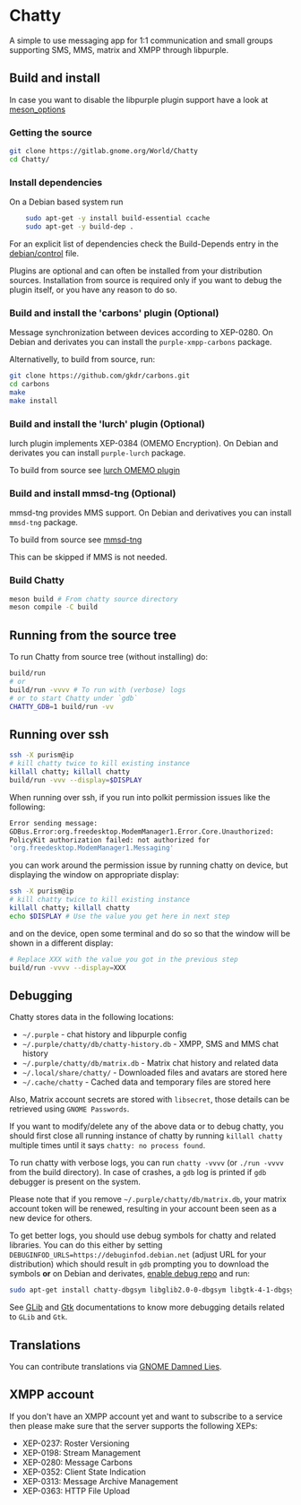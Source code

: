 # Chatty

A simple to use messaging app for 1:1 communication and small groups supporting
SMS, MMS, matrix and XMPP through libpurple.

## Build and install

In case you want to disable the libpurple plugin support
have a look at [meson_options](meson_options)

### Getting the source

```sh
git clone https://gitlab.gnome.org/World/Chatty
cd Chatty/
```

### Install dependencies

On a Debian based system run

``` bash
    sudo apt-get -y install build-essential ccache
    sudo apt-get -y build-dep .
```

For an explicit list of dependencies check the Build-Depends entry in the
[debian/control](https://gitlab.gnome.org/World/Chatty/blob/main/debian/control#5)
file.

Plugins are optional and can often be installed from your distribution sources.
Installation from source is required only if you want to debug the plugin itself,
or you have any reason to do so.

### Build and install the 'carbons' plugin (Optional)
Message synchronization between devices according to XEP-0280.
On Debian and derivates you can install the `purple-xmpp-carbons` package.

Alternativelly, to build from source, run:

``` bash
git clone https://github.com/gkdr/carbons.git
cd carbons
make
make install
```

### Build and install the 'lurch' plugin (Optional)
lurch plugin implements XEP-0384 (OMEMO Encryption).
On Debian and derivates you can install `purple-lurch` package.

To build from source see [lurch OMEMO plugin](https://github.com/gkdr/lurch)


### Build and install mmsd-tng (Optional)
mmsd-tng provides MMS support.  On Debian and derivatives you
can install `mmsd-tng` package.

To build from source see [mmsd-tng](https://gitlab.com/kop316/mmsd)

This can be skipped if MMS is not needed.

### Build Chatty
``` bash
meson build # From chatty source directory
meson compile -C build
```

## Running from the source tree
To run Chatty from source tree (without installing) do:

``` bash
build/run
# or
build/run -vvvv # To run with (verbose) logs
# or to start Chatty under `gdb`
CHATTY_GDB=1 build/run -vv
```

## Running over ssh

```sh
ssh -X purism@ip
# kill chatty twice to kill existing instance
killall chatty; killall chatty
build/run -vvv --display=$DISPLAY
```

When running over ssh, if you run into polkit permission issues
like the following:

```sh
Error sending message:
GDBus.Error:org.freedesktop.ModemManager1.Error.Core.Unauthorized:
PolicyKit authorization failed: not authorized for
'org.freedesktop.ModemManager1.Messaging'
```

you can work around the permission issue by running chatty
on device, but displaying the window on appropriate display:

```sh
ssh -X purism@ip
# kill chatty twice to kill existing instance
killall chatty; killall chatty
echo $DISPLAY # Use the value you get here in next step
```

and on the device, open some terminal and do so so that the window
will be shown in a different display:
```sh
# Replace XXX with the value you got in the previous step
build/run -vvvv --display=XXX
```

## Debugging

Chatty stores data in the following locations:
- `~/.purple` - chat history and libpurple config
- `~/.purple/chatty/db/chatty-history.db` - XMPP, SMS and MMS chat history
- `~/.purple/chatty/db/matrix.db` - Matrix chat history and related data
- `~/.local/share/chatty/` - Downloaded files and avatars are stored here
- `~/.cache/chatty` - Cached data and temporary files are stored here

Also, Matrix account secrets are stored with `libsecret`, those details can
be retrieved using `GNOME Passwords`.

If you want to modify/delete any of the above data or to debug chatty,
you should first close all running instance of chatty by running
`killall chatty` multiple times until it says `chatty: no process found`.

To run chatty with verbose logs, you can run `chatty -vvvv`
(or `./run -vvvv` from the build directory). In case of crashes,
a `gdb` log is printed if `gdb` debugger is present on the system.

Please note that if you remove `~/.purple/chatty/db/matrix.db`,
your matrix account token will be renewed, resulting in your
account been seen as a new device for others.

To get better logs,
you should use debug symbols for chatty and related libraries.
You can do this either by setting `DEBUGINFOD_URLS=https://debuginfod.debian.net`
(adjust URL for your distribution)
which should result in `gdb` prompting you to download the symbols **or**
on Debian and derivates, [enable debug repo][0] and run:

```sh
sudo apt-get install chatty-dbgsym libglib2.0-0-dbgsym libgtk-4-1-dbgsym libsoup-3.0-0-dbgsym
```

See [GLib][1] and [Gtk][2] documentations to know more debugging details
related to `GLib` and `Gtk`.

## Translations

You can contribute translations via [GNOME Damned Lies](https://l10n.gnome.org/module/chatty/).


## XMPP account

If you don't have an XMPP account yet and want to subscribe to a service then please make sure that the server supports the following XEPs:

- XEP-0237: Roster Versioning
- XEP-0198: Stream Management
- XEP-0280: Message Carbons
- XEP-0352: Client State Indication
- XEP-0313: Message Archive Management
- XEP-0363: HTTP File Upload

[0]: https://wiki.debian.org/HowToGetABacktrace
[1]: https://docs.gtk.org/glib/running.html
[2]: https://docs.gtk.org/gtk4/running.html
